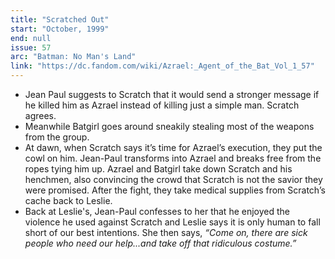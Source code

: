 ```yaml
---
title: "Scratched Out"
start: "October, 1999"
end: null
issue: 57
arc: "Batman: No Man's Land"
link: "https://dc.fandom.com/wiki/Azrael:_Agent_of_the_Bat_Vol_1_57"
---
```


- Jean Paul suggests to Scratch that it would send a stronger message if he killed him as Azrael instead of killing just a simple man. Scratch agrees. 
- Meanwhile Batgirl goes around sneakily stealing most of the weapons from the group.
- At dawn, when Scratch says it’s time for Azrael’s execution, they put the cowl on him. Jean-Paul transforms into Azrael and breaks free from the ropes tying him up. Azrael and Batgirl take down Scratch and his henchmen, also convincing the crowd that Scratch is not the savior they were promised. After the fight, they take medical supplies from Scratch’s cache back to Leslie.
- Back at Leslie's, Jean-Paul confesses to her that he enjoyed the violence he used against Scratch and Leslie says it is only human to fall short of our best intentions. She then says, _“Come on, there are sick people who need our help...and take off that ridiculous costume.”_
